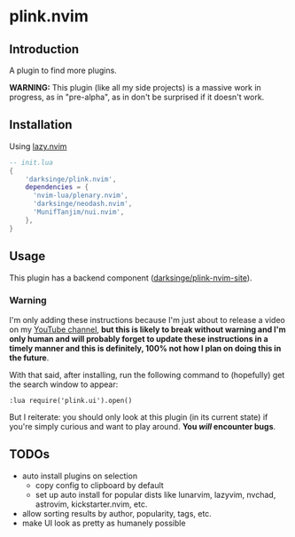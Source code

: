 # plink.nvim

## Introduction

A plugin to find more plugins.

**WARNING:** This plugin (like all my side projects) is a massive work in
progress, as in "pre-alpha", as in don't be surprised if it doesn't work.

## Installation

Using [lazy.nvim](https://github.com/folke/lazy.nvim)

```lua
-- init.lua
{
    'darksinge/plink.nvim',
    dependencies = {
      'nvim-lua/plenary.nvim',
      'darksinge/neodash.nvim',
      'MunifTanjim/nui.nvim',
    },
}
```

## Usage

This plugin has a backend component ([darksinge/plink-nvim-site](https://github.com/darksinge/plink-nvim-site)).

### Warning
I'm only adding these instructions because I'm just about to release a video on my 
[YouTube channel](https://www.youtube.com/@ifcodingwerenatural), **but this
is likely to break without warning and I'm only human and will probably forget
to update these instructions in a timely manner and this is definitely, 100%
not how I plan on doing this in the future**.

With that said, after installing, run the following command to (hopefully) get
the search window to appear:

```
:lua require('plink.ui').open()
```

But I reiterate: you should only look at this plugin (in its current state) if
you're simply curious and want to play around. **You _will_ encounter bugs**.

## TODOs

- auto install plugins on selection
  - copy config to clipboard by default
  - set up auto install for popular dists like lunarvim, lazyvim, nvchad,
    astrovim, kickstarter.nvim, etc.
- allow sorting results by author, popularity, tags, etc.
- make UI look as pretty as humanely possible
